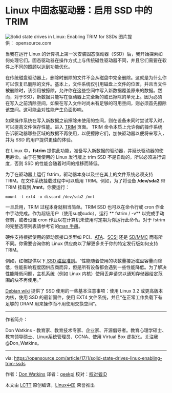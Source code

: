 Linux 中固态驱动器：启用 SSD 中的 TRIM
============================================================

 ![Solid state drives in Linux: Enabling TRIM for SSDs](https://opensource.com/sites/default/files/styles/image-full-size/public/images/business/BUSINESS_robots.png?itok=6eqf2Wjv "Solid state drives in Linux: Enabling TRIM for SSDs") 
图片提供： opensource.com

当我在运行 Linux 的计算机上第一次安装固态驱动器（SSD）后，我开始探索如何处理它们。固态驱动器在操作方式上与传统磁性驱动器不同，并且它们需要在软件上不同的照顾以达到功能优化。

在传统磁盘驱动器上，删除时删除的文件不会从磁盘中完全删除。这就是为什么你可以恢复已删除的文件。基本上，文件系统仅引用磁盘上文件的位置，并且当文件被删除时，该引用被擦除，允许你在这些空间中写入新数据覆盖原来的数据。然而，对于SSD，新数据只能写在驱动器上完全新的或已擦除的单元上。因为必须在写入之前清除空间，如果在写入文件时尚未有足够的可用空间，则必须首先擦除该空间。这可能会对性能产生负面影响。

如果操作系统在写入新数据之前擦除未使用的空间，则在设备未同时尝试写入时，可以提高文件保存性能。进入 [TRIM][1] 页面。 TRIM 命令本质上允许你的操作系统告诉驱动器哪些区域的数据不再使用，以便擦除它们，加快驱动器以便将来写入，并为 SSD 的用户提供更佳的体验。

在 Linux 中，**fstrim** 提供此功能，准备写入新数据的驱动器，并延长驱动器的使用寿命。由于在我使用的 Linux 发行版上 trim SSD 不是自动的，所以必须进行调度，否则 SSD 的性能会随着时间的推移而降低。

为了在驱动器上运行 fstrim，驱动器本身以及坐在其上的文件系统必须支持 TRIM。在文件系统挂载过程中可以启用 TRIM。例如，为了将设备 **/dev/sda2** 带 TRIM 挂载到 **/mnt**，你要运行：

```
mount -t ext4 -o discard /dev/sda2 /mnt
```

一旦启用，TRIM 过程本身就相当简单。TRIM SSD 也可以在命令行或 cron 作业中手动完成。作为超级用户（使用su或sudo），运行 ** fstrim / -v** 以完成手动修剪，或者设置 cron 作业以在计算机未使用时定期为你运行此命令。对于 fstrim 的完整选项列表请参考它的[man 手册][3]。

硬件支持根据使用的驱动器接口类型如 PCI、[ATA][4]、[SCSI][5] 还是 [SD/MMC][6] 而有所不同。你需要咨询你的 Linux 供应商以了解更多关于你的特定发行版如何支持 TRIM。

例如，红帽提供以下[ SSD 磁盘准则][7]。“性能随着使用的块数量接近磁盘容量而降低，性能影响程度因供应商而异，但是所有设备都会遇到一些性能降低。为了解决性能降低问题，主机系统（例如 Linux 内核）使用丢弃请求以通知存储器给定范围的块不再使用。”

[Debian wiki][8] 提供了 SSD 使用的一些基本注意事项：使用 Linux 3.2 或更高版本内核，使用 SSD 的最新固件，使用 EXT4 文件系统，并且“在正常工作负载下有足够的 DRAM 用来操作而不用使用交换空间“。

--------------------------------------------------------------------------------

作者简介：

Don Watkins - 教育家、教育技术专家、企业家、开源倡导者。教育心理学硕士、教育领导硕士、Linux系统管理员、CCNA、使用 Virtual Box 虚拟化。关注我 @Don_Watkins。

--------------------------------------------------------------------------------

via: https://opensource.com/article/17/1/solid-state-drives-linux-enabling-trim-ssds

作者：[Don Watkins][a]
译者：[geekpi](https://github.com/geekpi)
校对：[校对者ID](https://github.com/校对者ID)

本文由 [LCTT](https://github.com/LCTT/TranslateProject) 原创编译，[Linux中国](https://linux.cn/) 荣誉推出

[a]:https://opensource.com/users/don-watkins
[1]:https://en.wikipedia.org/wiki/Trim_(computing)
[2]:https://opensource.com/article/17/1/solid-state-drives-linux-enabling-trim-ssds?rate=7ZBblixmfl2icbl8HWXjIfzUr3-EUjlgkOGyEhI1DK8
[3]:http://man7.org/linux/man-pages/man8/fstrim.8.html
[4]:https://en.wikipedia.org/wiki/Trim_(computing)#ATA
[5]:https://en.wikipedia.org/wiki/Trim_(computing)#SCSI
[6]:https://en.wikipedia.org/wiki/Trim_(computing)#SD.2FMMC
[7]:https://access.redhat.com/documentation/en-US/Red_Hat_Enterprise_Linux/6/html/Storage_Administration_Guide/ch-ssd.html
[8]:https://wiki.debian.org/SSDOptimization
[9]:https://opensource.com/user/15542/feed
[10]:https://opensource.com/article/17/1/solid-state-drives-linux-enabling-trim-ssds#comments
[11]:https://opensource.com/users/don-watkins
